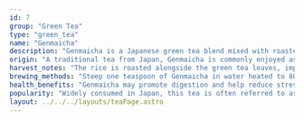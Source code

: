 ```yaml
---
id: 7
group: "Green Tea"
type: "green_tea"
name: "Genmaicha"
description: "Genmaicha is a Japanese green tea blend mixed with roasted brown rice, giving it a nutty, comforting flavor."
origin: "A traditional tea from Japan, Genmaicha is commonly enjoyed as a casual, everyday tea."
harvest_notes: "The rice is roasted alongside the green tea leaves, imparting a toasted aroma and flavor."
brewing_methods: "Steep one teaspoon of Genmaicha in water heated to 80°C (176°F) for 3-5 minutes to enjoy its nutty flavor."
health_benefits: "Genmaicha may promote digestion and help reduce stress, making it an ideal comfort tea."
popularity: "Widely consumed in Japan, this tea is often referred to as 'popcorn tea' due to the roasted rice."
layout: ../../../layouts/teaPage.astro
---
```

